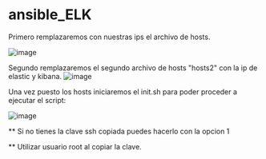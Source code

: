 # ansible_ELK

Primero remplazaremos con nuestras ips el archivo de hosts.

![image](https://github.com/m0rd3caii/ansible_ELK/assets/142639542/0b9c57d2-f6b5-43a9-93c4-16ce7f22cf78)

Segundo remplazaremos el segundo archivo de hosts "hosts2" con la ip de elastic y kibana.
![image](https://github.com/m0rd3caii/ansible_ELK/assets/142639542/3d8c9c3d-74a8-4361-95e3-adacdf0c061a)

Una vez puesto los hosts iniciaremos el init.sh para poder proceder a ejecutar el script:

![image](https://github.com/m0rd3caii/ansible_ELK/assets/142639542/2f173218-a5e1-428c-9e06-51113ae62b3c)

** Si no tienes la clave ssh copiada puedes hacerlo con la opcion 1

** Utilizar usuario root al copiar la clave.
